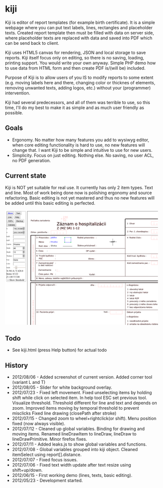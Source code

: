 kiji
====
Kiji is editor of report templates (for example birth certificate). It is a
simple webpage where you can put text labels, lines, rectangles and 
placeholder texts. Created report template then must be filled with data on 
server side, where placeholder texts are replaced with data and saved into 
PDF which can be send back to client.

Kiji uses HTML5 canvas for rendering, JSON and local storage to save reports.
Kiji itself focus only on editing, so there is no saving, loading, printing 
support. You would write your own anyway. Simple PHP demo how to use data 
from HTML form and then create PDF is/(will be) included.

Purpose of Kiji is to allow users of you IS to modify reports to some extent 
(e.g. moving labels here and there, changing color or thicknes of elements, 
removing unwanted texts, adding logos, etc.) without your (programmer) 
intervention.

Kiji had several predecessors, and all of them was terrible to use, so this 
time, I'll do my best to make it as simple and as much user friendly as 
possible.

Goals
-----
- Ergonomy. No matter how many features you add to wysiwyg editor, when core
editing functionality is hard to use, no new features will change that. 
I want Kiji to be simple and intuitive to use for new users.
- Simplicity. Focus on just editing. Nothing else. No saving, no user ACL, no
PDF generation.

Current state
-------------

Kiji is NOT yet suitable for real use. It currently has only 2 item types. Text
and line. Most of work being done now is polishing ergonomy and source
refactoring. Basic editing is not yet mastered and thus no new features will be
added until this basic editing is perfected.

![Screenshot of kiji from 2012-08-05, black are text and line objects, pink is guide background bitmap, tools and inspector is on the left, selected items are blue](screenshot.png)

Todo
----
- See kiji.html (press Help button) for actual todo

History
-------
- 2012/08/06 - Added screenshot of current version.
               Added corner tool (variant L and T)
- 2012/08/05 - Slider for white background overlay.
- 2012/07/23 - Fixed left movement.
               Fixed unselecting items by holding shift while click on selected item.
               In help tool ESC set previous tool.
               Visualize threshold.
               Threshold different for line and text and depends on zoom.
               Improved items moving by temporal threshold to prevent misclicks
               Fixed line drawing (closePath after stroke)
- 2012/07/15 - Changed zoom to wheel+rightclick(or shift).
               Menu position fixed (now always visible).
- 2012/07/12 - Cleaned up global variables.
               Binding for drawing and moving items.
               Renamed lineDrawItem to lineDraw, lineDraw to lineDrawPrimitive.
               Minor firefox fixes.
- 2012/07/11 - Added leaks.js to show global variables and functions.
- 2012/07/08 - Global variables grouped into kiji object.
               Cleaned itemSelect using report[].distance.
- 2012/07/07 - Fixed focus issues.
- 2012/07/06 - Fixed text width update after text resize using shift+up/down.
- 2012/06/15 - First working demo (lines, texts, basic editing).
- 2012/05/23 - Development started.


